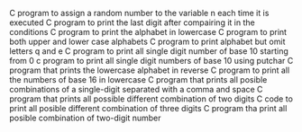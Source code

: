 C program to assign a random number to the variable n each time it is executed
C program to print the last digit after compairing it in the conditions
C program to print the alphabet in lowercase
C program to print both upper and lower case alphabets
C program to print alphabet but omit letters q and e
C program to print all single digit number of base 10 starting from 0
c program to print all single digit numbers of base 10 using putchar
C program that prints the lowercase alphabet in reverse
C program to print all the numbers of base 16 in lowercase
C program that prints all posible combinations of a single-digit separated with a comma and space
 C program that prints all possible different combination of two digits
C code to print all posible different combination of three digits
C program tha print all posible combination of two-digit number
